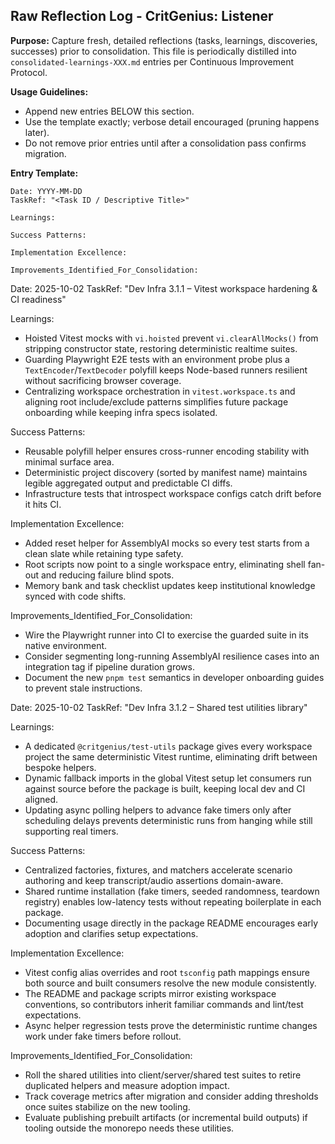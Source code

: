 ## Raw Reflection Log - CritGenius: Listener

**Purpose:** Capture fresh, detailed reflections (tasks, learnings, discoveries, successes) prior to consolidation. This file is periodically distilled into `consolidated-learnings-XXX.md` entries per Continuous Improvement Protocol.

**Usage Guidelines:**
- Append new entries BELOW this section.
- Use the template exactly; verbose detail encouraged (pruning happens later).
- Do not remove prior entries until after a consolidation pass confirms migration.

**Entry Template:**
```
Date: YYYY-MM-DD
TaskRef: "<Task ID / Descriptive Title>"

Learnings:

Success Patterns:

Implementation Excellence:

Improvements_Identified_For_Consolidation:
```




Date: 2025-10-02
TaskRef: "Dev Infra 3.1.1 – Vitest workspace hardening & CI readiness"

Learnings:
- Hoisted Vitest mocks with `vi.hoisted` prevent `vi.clearAllMocks()` from stripping constructor state, restoring deterministic realtime suites.
- Guarding Playwright E2E tests with an environment probe plus a `TextEncoder`/`TextDecoder` polyfill keeps Node-based runners resilient without sacrificing browser coverage.
- Centralizing workspace orchestration in `vitest.workspace.ts` and aligning root include/exclude patterns simplifies future package onboarding while keeping infra specs isolated.

Success Patterns:
- Reusable polyfill helper ensures cross-runner encoding stability with minimal surface area.
- Deterministic project discovery (sorted by manifest name) maintains legible aggregated output and predictable CI diffs.
- Infrastructure tests that introspect workspace configs catch drift before it hits CI.

Implementation Excellence:
- Added reset helper for AssemblyAI mocks so every test starts from a clean slate while retaining type safety.
- Root scripts now point to a single workspace entry, eliminating shell fan-out and reducing failure blind spots.
- Memory bank and task checklist updates keep institutional knowledge synced with code shifts.

Improvements_Identified_For_Consolidation:
- Wire the Playwright runner into CI to exercise the guarded suite in its native environment.
- Consider segmenting long-running AssemblyAI resilience cases into an integration tag if pipeline duration grows.
- Document the new `pnpm test` semantics in developer onboarding guides to prevent stale instructions.




Date: 2025-10-02
TaskRef: "Dev Infra 3.1.2 – Shared test utilities library"

Learnings:
- A dedicated `@critgenius/test-utils` package gives every workspace project the same deterministic Vitest runtime, eliminating drift between bespoke helpers.
- Dynamic fallback imports in the global Vitest setup let consumers run against source before the package is built, keeping local dev and CI aligned.
- Updating async polling helpers to advance fake timers only after scheduling delays prevents deterministic runs from hanging while still supporting real timers.

Success Patterns:
- Centralized factories, fixtures, and matchers accelerate scenario authoring and keep transcript/audio assertions domain-aware.
- Shared runtime installation (fake timers, seeded randomness, teardown registry) enables low-latency tests without repeating boilerplate in each package.
- Documenting usage directly in the package README encourages early adoption and clarifies setup expectations.

Implementation Excellence:
- Vitest config alias overrides and root `tsconfig` path mappings ensure both source and built consumers resolve the new module consistently.
- The README and package scripts mirror existing workspace conventions, so contributors inherit familiar commands and lint/test expectations.
- Async helper regression tests prove the deterministic runtime changes work under fake timers before rollout.

Improvements_Identified_For_Consolidation:
- Roll the shared utilities into client/server/shared test suites to retire duplicated helpers and measure adoption impact.
- Track coverage metrics after migration and consider adding thresholds once suites stabilize on the new tooling.
- Evaluate publishing prebuilt artifacts (or incremental build outputs) if tooling outside the monorepo needs these utilities.



